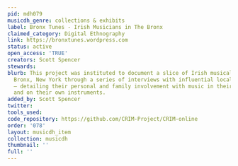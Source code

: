 ```yaml
---
pid: mdh079
musicdh_genre: collections & exhibits
label: Bronx Tunes - Irish Musicians in The Bronx
claimed_category: Digital Ethnography
link: https://bronxtunes.wordpress.com
status: active
open_access: 'TRUE'
creators: Scott Spencer
stewards: 
blurb: This project was instituted to document a slice of Irish musical life in The
  Bronx, New York through a series of interviews with influential local musicians
  – detailing their personal and family involvement with music in their own words
  and on their own instruments.
added_by: Scott Spencer
twitter: 
tools_used: 
code_repository: https://github.com/CRIM-Project/CRIM-online
order: '078'
layout: musicdh_item
collection: musicdh
thumbnail: ''
full: ''
---
```


